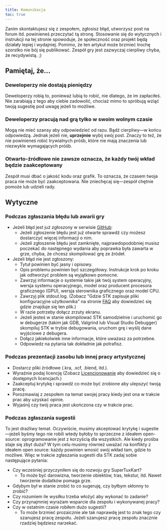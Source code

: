 ```yaml
---
title: Komunikacja
toc: true
---
```

Zanim skontaktujesz się z zespołem, zgłosisz błąd, utworzysz post na forum itd. powinieneś przeczytać tą stronę. Stosowanie się do wytycznych i instrukcji na tej stronie spowoduje, że społeczność oraz projekt będą działały lepiej i wydajniej. Pomimo, że ten artykuł może brzmieć trochę szorstko nie bój się publikować. Zespół gry jest zazwyczaj cierpliwy chyba, że recydywistą. ;)

## Pamiętaj, że...

### Deweloperzy nie dostają pieniędzy

Deweloperzy robią to, ponieważ lubią to robić, nie dlatego, że im zapłaciłeś. Nie zarabiają z tego aby ciebie zadowolić, chociaż mimo to spróbują wziąć twoją sugestię pod uwagę jeżeli to możliwe.

### Deweloperzy pracują nad grą tylko w swoim wolnym czasie
Mogą nie mieć szansy aby odpowiedzieć od razu. Bądź cierpliwy—w końcu odpowiedzą. Jednak jeżeli nie, **uprzejmie** wybij swój post. Znaczy to też, że nie powinieneś robić trywialnych próśb, które nie mają znaczenia lub niezwykle wymagających próśb.

### Otwarto-źródłowe nie zawsze oznacza, że każdy twój wkład będzie zaakceptowany
Zespół musi dbać o jakość kodu oraz grafik. To oznacza, że czasem twoja praca nie może być zaakceptowana. Nie zniechęcaj się—zespół chętnie pomoże lub udzieli rady.

## Wytyczne

### Podczas zgłaszania błędu lub awarii gry

* Jeżeli błąd jest już zgłoszony w serwisie [GitHub](https://github.com/supertuxkart/stk-code/issues?q=is%3Aissue):
  * Jeżeli zgłoszenie błędu jest już otwarte sprawdź czy możesz dostarczyć więcej informacji o nim.
  * Jeżeli zgłoszenie błędu jest zamknięte, najprawdopodobniej musisz poczekać do następnego wydania aby poprawka była zawarta w grze, chyba, że chcesz skompilować grę ze źródeł.
* Jeżeli błąd nie jest zgłoszony:
  * Tytuł powinien być jasny i opisowy.
  * Opis problemu powinien być szczegółowy. Instrukcje krok po kroku jak odtworzyć problem są wyjątkowo pomocne.
  * Zawrzyj informacje o systemie takie jak twój system operacyjny, wersja systemu operacyjnego, model oraz producent procesora graficznego (GPU), wersja sterownika graficznego oraz model CPU.
  * Zawrzyj plik stdout.log. (Zobacz "Gdzie STK zapisuje pliki konfiguracyjne użytkownika" na stronie [FAQ](FAQ) aby dowiedzieć się gdzie znajduje się ten plik.)
  * W razie potrzeby dołącz zrzuty ekranu.
  * Jeżeli jesteś w stanie skompilować STK samodzielnie i uruchomić go w debugerze (takim jak GDB, Valgrind lub Visual Studio Debugger) skompiluj STK w trybie debugowania, uruchom grę i wyślij dane wyjściowe z debugera.
  * Dołącz jakiekolwiek inne informacje, które uważasz za potrzebne.
  * Odpowiedz na pytania tak dokładnie jak potrafisz.

### Podczas prezentacji zasobu lub innej pracy artystycznej

* Dostarcz pliki źródłowe (.kra, .xcf, .blend, itd.).
* Wyraźnie podaj licencję (Zobacz [Licencjonowanie](Licensing) aby dowiedzieć się o dostępnych licencjach.)
* Zaakceptuj krytykę i sprawdź co może być zrobione aby ulepszyć twoją pracę.
* Porozmawiaj z zespołem na temat swojej pracy kiedy jest ona w trakcie prac aby uzyskać opinie.
* Wyjaśnij czy twój praca jest ukończona czy w trakcie prac.

### Podczas zgłaszania sugestii

To jest drażliwy temat. Oczywiście, musimy akceptować krytykę i sugestie—jeżeli byśmy tego nie robili wtedy byłoby to sprzeczne z ideałem open-source: oprogramowanie jest z korzyścią dla wszystkich. Ale kiedy prośba staje się zbyt duża? W tym celu musimy również uważać na konflikty z ideałem open source: każdy powinien wnosić swój wkład tam, gdzie to możliwe. Więc w trakcie zgłaszania sugestii dla STK zadaj sobie następujące pytania:

* Czy wcześniej przyczyniłem się do rozwoju gry SuperTuxKart?
  * To może być darowizna, tworzenie obiektów, tras, tekstur, itd. Nawet tworzenie dodatków pomaga grze.
* Gdybym był w stanie zrobić to co sugeruję, czy byłbym skłonny to zrobić?
* Czy rozumiem ile wysiłku trzeba włożyć aby wykonać to zadanie?
* Czy przynajmniej wyrażam wsparcie dla zespołu i wykonywanej pracy?
* Czy w ostatnim czasie robiłem dużo sugestii?
  * To może brzmieć prozaicznie ale tak naprawdę jest to znak tego czy szanujesz pracę zespołu. Jeżeli szanujesz pracę zespołu znacznie rzadziej będziesz narzekać.
